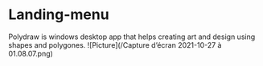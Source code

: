# Landing-menu
Polydraw is windows desktop app that helps creating art and design using shapes and polygones.
![Picture](/Capture d’écran 2021-10-27 à 01.08.07.png)

